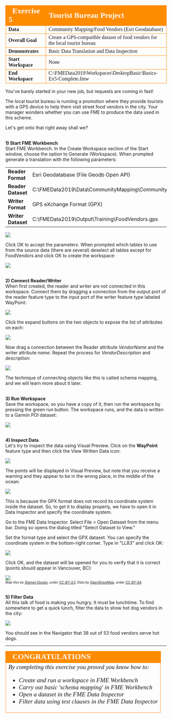<!--Exercise Section-->

<table style="border-spacing: 0px;border-collapse: collapse;font-family:serif">
<tr>
<td width=25% style="vertical-align:middle;background-color:darkorange;border: 2px solid darkorange">
<i class="fa fa-cogs fa-lg fa-pull-left fa-fw" style="color:white;padding-right: 12px;vertical-align:text-top"></i>
<span style="color:white;font-size:x-large;font-weight: bold">Exercise 5</span>
</td>
<td style="border: 2px solid darkorange;background-color:darkorange;color:white">
<span style="color:white;font-size:x-large;font-weight: bold">Tourist Bureau Project</span>
</td>
</tr>

<tr>
<td style="border: 1px solid darkorange; font-weight: bold">Data</td>
<td style="border: 1px solid darkorange">Community Mapping/Food Vendors (Esri Geodatabase)</td>
</tr>

<tr>
<td style="border: 1px solid darkorange; font-weight: bold">Overall Goal</td>
<td style="border: 1px solid darkorange">Create a GPS-compatible dataset of food vendors for the local tourist bureau</td>
</tr>

<tr>
<td style="border: 1px solid darkorange; font-weight: bold">Demonstrates</td>
<td style="border: 1px solid darkorange">Basic Data Translation and Data Inspection</td>
</tr>

<tr>
<td style="border: 1px solid darkorange; font-weight: bold">Start Workspace</td>
<td style="border: 1px solid darkorange">None</td>
</tr>

<tr>
<td style="border: 1px solid darkorange; font-weight: bold">End Workspace</td>
<td style="border: 1px solid darkorange">C:\FMEData2019\Workspaces\DesktopBasic\Basics-Ex5-Complete.fmw</td>
</tr>

</table>


You've barely started in your new job, but requests are coming in fast!

The local tourist bureau is running a promotion where they provide tourists with a GPS device to help them visit street food vendors in the city. Your manager wonders whether you can use FME to produce the data used in this scheme.

Let's get onto that right away shall we?


<br>**1) Start FME Workbench**
<br>Start FME Workbench. In the Create Workspace section of the Start window, choose the option to Generate (Workspace). When prompted generate a translation with the following parameters:

<table style="border: 0px">

<tr>
<td style="font-weight: bold">Reader Format</td>
<td style="">Esri Geodatabase (File Geodb Open API)</td>
</tr>

<tr>
<td style="font-weight: bold">Reader Dataset</td>
<td style="">C:\FMEData2019\Data\CommunityMapping\CommunityMap.gdb</td>
</tr>

<tr>
<td style="font-weight: bold">Writer Format</td>
<td style="">GPS eXchange Format (GPX)</td>
</tr>

<tr>
<td style="font-weight: bold">Writer Dataset</td>
<td style="">C:\FMEData2019\Output\Training\FoodVendors.gpx</td>
</tr>

</table>

![](./Images/Img1.241.Ex5.GenerateWorkspaceDialog.png)

Click OK to accept the parameters. When prompted which tables to use from the source data (there are several) deselect all tables except for FoodVendors and click OK to create the workspace:

![](./Images/Img1.242.Ex5.SelectFTDialog.png)


<br>**2) Connect Reader/Writer**
<br>When first created, the reader and writer are not connected in this workspace. Connect them by dragging a connection from the output port of the reader feature type to the input port of the writer feature type labeled WayPoint:

![](./Images/Img1.243.Ex5.JoinFeatureTypes.png)

Click the expand buttons on the two objects to expose the list of attributes on each:

![](./Images/Img1.244.Ex5.ExposeAttributes.png)

Now drag a connection between the Reader attribute *VendorName* and the writer attribute *name*. Repeat the process for *VendorDescription* and *description*:

![](./Images/Img1.245.Ex5.JoinAttributes.png)

The technique of connecting objects like this is called schema mapping, and we will learn more about it later.


<br>**3) Run Workspace**
<br>Save the workspace, so you have a copy of it, then run the workspace by pressing the green run button. The workspace runs, and the data is written to a Garmin POI dataset:

![](./Images/Img1.246.Ex5.LogWindow.png)


<br>**4) Inspect Data**
<br>Let's try to inspect the data using Visual Preview. Click on the **WayPoint** feature type and then click the View Written Data icon:

![](./Images/Img1.247.Ex5.ViewWrittenData.png)

The points will be displayed in Visual Preview, but note that you receive a warning and they appear to be in the wrong place, in the middle of the ocean:

![](./Images/Img1.248.Ex5.UnknownCoordinateSystem.png)

This is because the GPX format does not record its coordinate system inside the dataset. So, to get it to display properly, we have to open it in Data Inspector and specify the coordinate system.

Go to the FME Data Inspector. Select File &gt; Open Dataset from the menu bar. Doing so opens the dialog titled "Select Dataset to View."

Set the format type and select the GPX dataset. You can specify the coordinate system in the bottom-right corner. Type in "LL83" and click OK:

![](./Images/Img1.249.Ex5.DISetCoordSys.png)

Click OK, and the dataset will be opened for you to verify that it is correct (points should appear in Vancouver, BC):

![](./Images/Img1.250.Ex5.DIResults.png)
<br><span style="font-style:italic;font-size:x-small">Map tiles by <a href="https://stamen.com">Stamen Design</a>, under <a href="https://creativecommons.org/licenses/by/3.0">CC-BY-3.0</a>. Data by <a href="http://openstreetmap.org">OpenStreetMap</a>, under <a href="http://creativecommons.org/licenses/by-sa/3.0">CC-BY-SA</a>.

<br>**5) Filter Data**
<br>All this talk of food is making you hungry. It must be lunchtime. To find somewhere to get a quick lunch, filter the data to show hot dog vendors in the city:

![](./Images/Img1.251.Ex5.FilterHotDogsInDataInspector.png)

You should see in the Navigator that 38 out of 53 food vendors serve hot dogs.

---

<!--Exercise Congratulations Section-->

<table style="border-spacing: 0px">
<tr>
<td style="vertical-align:middle;background-color:darkorange;border: 2px solid darkorange">
<i class="fa fa-thumbs-o-up fa-lg fa-pull-left fa-fw" style="color:white;padding-right: 12px;vertical-align:text-top"></i>
<span style="color:white;font-size:x-large;font-weight: bold;font-family:serif">CONGRATULATIONS</span>
</td>
</tr>

<tr>
<td style="border: 1px solid darkorange">
<span style="font-family:serif; font-style:italic; font-size:larger">
By completing this exercise you proved you know how to:
<br>
<ul>
<li>Create and run a workspace in FME Workbench</li>
<li>Carry out basic 'schema mapping' in FME Workbench</li>
<li>Open a dataset in the FME Data Inspector</li>
<li>Filter data using test clauses in the FME Data Inspector</li>
<ul>
</span>
</td>
</tr>
</table>
